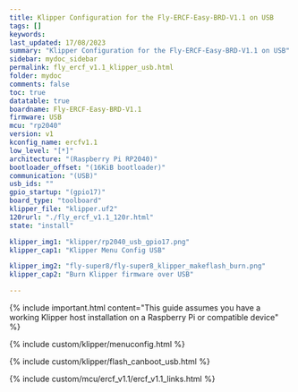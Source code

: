 ```yaml
---
title: Klipper Configuration for the Fly-ERCF-Easy-BRD-V1.1 on USB
tags: []
keywords: 
last_updated: 17/08/2023
summary: "Klipper Configuration for the Fly-ERCF-Easy-BRD-V1.1 on USB"
sidebar: mydoc_sidebar
permalink: fly_ercf_v1.1_klipper_usb.html
folder: mydoc
comments: false
toc: true
datatable: true
boardname: Fly-ERCF-Easy-BRD-V1.1
firmware: USB
mcu: "rp2040"
version: v1
kconfig_name: ercfv1.1
low_level: "[*]"
architecture: "(Raspberry Pi RP2040)"
bootloader_offset: "(16KiB bootloader)"
communication: "(USB)"
usb_ids: ""
gpio_startup: "(gpio17)"
board_type: "toolboard"
klipper_file: "klipper.uf2"
120rurl: "./fly_ercf_v1.1_120r.html"
state: "install"

klipper_img1: "klipper/rp2040_usb_gpio17.png"
klipper_cap1: "Klipper Menu Config USB"

klipper_img2: "fly-super8/fly-super8_klipper_makeflash_burn.png"
klipper_cap2: "Burn Klipper firmware over USB"

---
```

{% include important.html content="This guide assumes you have a working Klipper host installation on a Raspberry Pi or compatible device" %}

{% include custom/klipper/menuconfig.html %}

{% include custom/klipper/flash_canboot_usb.html %}

{% include custom/mcu/ercf_v1.1/ercf_v1.1_links.html %}
